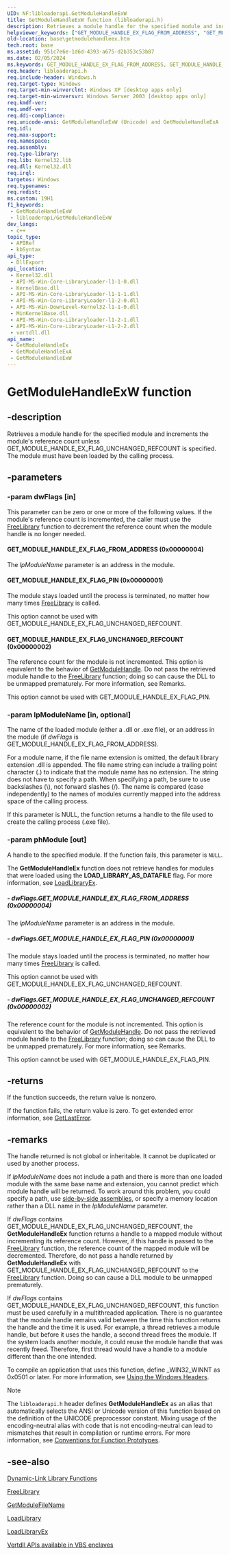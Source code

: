 ```yaml
---
UID: NF:libloaderapi.GetModuleHandleExW
title: GetModuleHandleExW function (libloaderapi.h)
description: Retrieves a module handle for the specified module and increments the module's reference count unless GET_MODULE_HANDLE_EX_FLAG_UNCHANGED_REFCOUNT is specified. The module must have been loaded by the calling process. (Unicode)
helpviewer_keywords: ["GET_MODULE_HANDLE_EX_FLAG_FROM_ADDRESS", "GET_MODULE_HANDLE_EX_FLAG_PIN", "GET_MODULE_HANDLE_EX_FLAG_UNCHANGED_REFCOUNT", "GetModuleHandleEx", "GetModuleHandleEx function", "GetModuleHandleExW", "_win32_getmodulehandleex", "base.getmodulehandleex", "libloaderapi/GetModuleHandleEx", "libloaderapi/GetModuleHandleExW"]
old-location: base\getmodulehandleex.htm
tech.root: base
ms.assetid: 951c7e6e-1d6d-4393-a675-d2b353c53b87
ms.date: 02/05/2024
ms.keywords: GET_MODULE_HANDLE_EX_FLAG_FROM_ADDRESS, GET_MODULE_HANDLE_EX_FLAG_PIN, GET_MODULE_HANDLE_EX_FLAG_UNCHANGED_REFCOUNT, GetModuleHandleEx, GetModuleHandleEx function, GetModuleHandleExA, GetModuleHandleExW, _win32_getmodulehandleex, base.getmodulehandleex, libloaderapi/GetModuleHandleEx, libloaderapi/GetModuleHandleExA, libloaderapi/GetModuleHandleExW, winbase/GetModuleHandleEx, winbase/GetModuleHandleExA, winbase/GetModuleHandleExW
req.header: libloaderapi.h
req.include-header: Windows.h
req.target-type: Windows
req.target-min-winverclnt: Windows XP [desktop apps only]
req.target-min-winversvr: Windows Server 2003 [desktop apps only]
req.kmdf-ver: 
req.umdf-ver: 
req.ddi-compliance: 
req.unicode-ansi: GetModuleHandleExW (Unicode) and GetModuleHandleExA (ANSI)
req.idl: 
req.max-support: 
req.namespace: 
req.assembly: 
req.type-library: 
req.lib: Kernel32.lib
req.dll: Kernel32.dll
req.irql: 
targetos: Windows
req.typenames: 
req.redist: 
ms.custom: 19H1
f1_keywords:
 - GetModuleHandleExW
 - libloaderapi/GetModuleHandleExW
dev_langs:
 - c++
topic_type:
 - APIRef
 - kbSyntax
api_type:
 - DllExport
api_location:
 - Kernel32.dll
 - API-MS-Win-Core-LibraryLoader-l1-1-0.dll
 - KernelBase.dll
 - API-MS-Win-Core-LibraryLoader-l1-1-1.dll
 - API-MS-Win-Core-LibraryLoader-l1-2-0.dll
 - API-MS-Win-DownLevel-Kernel32-l1-1-0.dll
 - MinKernelBase.dll
 - API-MS-Win-Core-Libraryloader-l1-2-1.dll
 - API-MS-Win-Core-LibraryLoader-L1-2-2.dll
 - vertdll.dll
api_name:
 - GetModuleHandleEx
 - GetModuleHandleExA
 - GetModuleHandleExW
---
```


# GetModuleHandleExW function

## -description

Retrieves a module handle for the specified module and increments the module's reference count unless GET_MODULE_HANDLE_EX_FLAG_UNCHANGED_REFCOUNT is specified. The module must have been loaded by the calling process.

## -parameters

### -param dwFlags [in]

This parameter can be zero or one or more of the following values. If the module's reference count is incremented, the caller must use the [FreeLibrary](nf-libloaderapi-freelibrary.md) function to decrement the reference count when the module handle is no longer needed.

#### GET_MODULE_HANDLE_EX_FLAG_FROM_ADDRESS (0x00000004)

The *lpModuleName* parameter is an address in the module.

#### GET_MODULE_HANDLE_EX_FLAG_PIN (0x00000001)

The module stays loaded until the process is terminated, no matter how many times [FreeLibrary](nf-libloaderapi-freelibrary.md) is called.

This option cannot be used with GET_MODULE_HANDLE_EX_FLAG_UNCHANGED_REFCOUNT.

#### GET_MODULE_HANDLE_EX_FLAG_UNCHANGED_REFCOUNT (0x00000002)

The reference count for the module is not incremented. This option is equivalent to the behavior of [GetModuleHandle](nf-libloaderapi-getmodulehandlew.md). Do not pass the retrieved module handle to the [FreeLibrary](nf-libloaderapi-freelibrary.md) function; doing so can cause the DLL to be unmapped prematurely. For more information, see Remarks.

This option cannot be used with GET_MODULE_HANDLE_EX_FLAG_PIN.

### -param lpModuleName [in, optional]

The name of the loaded module (either a .dll or .exe file), or an address in the module (if *dwFlags* is GET_MODULE_HANDLE_EX_FLAG_FROM_ADDRESS).

For a module name, if the file name extension is omitted, the default library extension .dll is appended. The file name string can include a trailing point character (.) to indicate that the module name has no extension. The string does not have to specify a path. When specifying a path, be sure to use backslashes (\\), not forward slashes (/). The name is compared (case independently) to the names of modules currently mapped into the address space of the calling process.

If this parameter is NULL, the function returns a handle to the file used to create the calling process (.exe file).

### -param phModule [out]

A handle to the specified module. If the function fails, this parameter is `NULL`.

The **GetModuleHandleEx** function does not retrieve handles for modules that were loaded using the **LOAD_LIBRARY_AS_DATAFILE** flag. For more information, see [LoadLibraryEx](nf-libloaderapi-loadlibraryexw.md).

##### - dwFlags.GET_MODULE_HANDLE_EX_FLAG_FROM_ADDRESS (0x00000004)

The *lpModuleName* parameter is an address in the module.

##### - dwFlags.GET_MODULE_HANDLE_EX_FLAG_PIN (0x00000001)

The module stays loaded until the process is terminated, no matter how many times [FreeLibrary](nf-libloaderapi-freelibrary.md) is called.

This option cannot be used with GET_MODULE_HANDLE_EX_FLAG_UNCHANGED_REFCOUNT.

##### - dwFlags.GET_MODULE_HANDLE_EX_FLAG_UNCHANGED_REFCOUNT (0x00000002)

The reference count for the module is not incremented. This option is equivalent to the behavior of [GetModuleHandle](nf-libloaderapi-getmodulehandlew.md). Do not pass the retrieved module handle to the [FreeLibrary](nf-libloaderapi-freelibrary.md) function; doing so can cause the DLL to be unmapped prematurely. For more information, see Remarks.

This option cannot be used with GET_MODULE_HANDLE_EX_FLAG_PIN.

## -returns

If the function succeeds, the return value is nonzero.

If the function fails, the return value is zero. To get extended error information, see [GetLastError](../errhandlingapi/nf-errhandlingapi-getlasterror.md).

## -remarks

The handle returned is not global or inheritable. It cannot be duplicated or used by another process.

If *lpModuleName* does not include a path and there is more than one loaded module with the same base name and extension, you cannot predict which module handle will be returned. To work around this problem, you could specify a path, use [side-by-side assemblies](/windows/win32/Msi/side-by-side-assemblies), or specify a memory location rather than a DLL name in the *lpModuleName* parameter.

If *dwFlags* contains GET_MODULE_HANDLE_EX_FLAG_UNCHANGED_REFCOUNT, the **GetModuleHandleEx** function returns a handle to a mapped module without incrementing its reference count. However, if this handle is passed to the [FreeLibrary](nf-libloaderapi-freelibrary.md) function, the reference count of the mapped module will be decremented. Therefore, do not pass a handle returned by **GetModuleHandleEx** with GET_MODULE_HANDLE_EX_FLAG_UNCHANGED_REFCOUNT to the [FreeLibrary](nf-libloaderapi-freelibrary.md) function. Doing so can cause a DLL module to be unmapped prematurely.

If *dwFlags* contains GET_MODULE_HANDLE_EX_FLAG_UNCHANGED_REFCOUNT, this function must be used carefully in a multithreaded application. There is no guarantee that the module handle remains valid between the time this function returns the handle and the time it is used. For example, a thread retrieves a module handle, but before it uses the handle, a second thread frees the module. If the system loads another module, it could reuse the module handle that was recently freed. Therefore, first thread would have a handle to a module different than the one intended.

To compile an application that uses this function, define _WIN32_WINNT as 0x0501 or later. For more information, see [Using the Windows Headers](/windows/win32/WinProg/using-the-windows-headers).

> [!NOTE]
> The `libloaderapi.h` header defines **GetModuleHandleEx** as an alias that automatically selects the ANSI or Unicode version of this function based on the definition of the UNICODE preprocessor constant. Mixing usage of the encoding-neutral alias with code that is not encoding-neutral can lead to mismatches that result in compilation or runtime errors. For more information, see [Conventions for Function Prototypes](/windows/win32/intl/conventions-for-function-prototypes).

## -see-also

[Dynamic-Link Library Functions](/windows/win32/Dlls/dynamic-link-library-functions)

[FreeLibrary](nf-libloaderapi-freelibrary.md)

[GetModuleFileName](nf-libloaderapi-getmodulefilenamew.md)

[LoadLibrary](nf-libloaderapi-loadlibraryw.md)

[LoadLibraryEx](nf-libloaderapi-loadlibraryexw.md)

[Vertdll APIs available in VBS enclaves](/windows/win32/trusted-execution/enclaves-available-in-vertdll)
